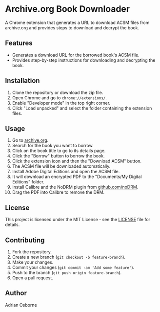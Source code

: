 # Archive.org Book Downloader

A Chrome extension that generates a URL to download ACSM files from archive.org and provides steps to download and decrypt the book.

## Features

- Generates a download URL for the borrowed book's ACSM file.
- Provides step-by-step instructions for downloading and decrypting the book.

## Installation

1. Clone the repository or download the zip file.
2. Open Chrome and go to `chrome://extensions/`.
3. Enable "Developer mode" in the top right corner.
4. Click "Load unpacked" and select the folder containing the extension files.

## Usage

1. Go to [archive.org](https://archive.org/).
2. Search for the book you want to borrow.
3. Click on the book title to go to its details page.
4. Click the "Borrow" button to borrow the book.
5. Click the extension icon and then the "Download ACSM" button.
6. The ACSM file will be downloaded automatically.
7. Install Adobe Digital Editions and open the ACSM file.
8. It will download an encrypted PDF to the "Documents/My Digital Editions" folder.
9. Install Calibre and the NoDRM plugin from [github.com/noDRM](https://github.com/noDRM).
10. Drag the PDF into Calibre to remove the DRM.

## License

This project is licensed under the MIT License - see the [LICENSE](LICENSE) file for details.

## Contributing

1. Fork the repository.
2. Create a new branch (`git checkout -b feature-branch`).
3. Make your changes.
4. Commit your changes (`git commit -am 'Add some feature'`).
5. Push to the branch (`git push origin feature-branch`).
6. Open a pull request.

## Author

Adrian Osborne

